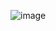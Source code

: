 ![image](https://user-images.githubusercontent.com/105595347/180584077-85d82a72-cc29-411b-be96-a9564b069829.png)
